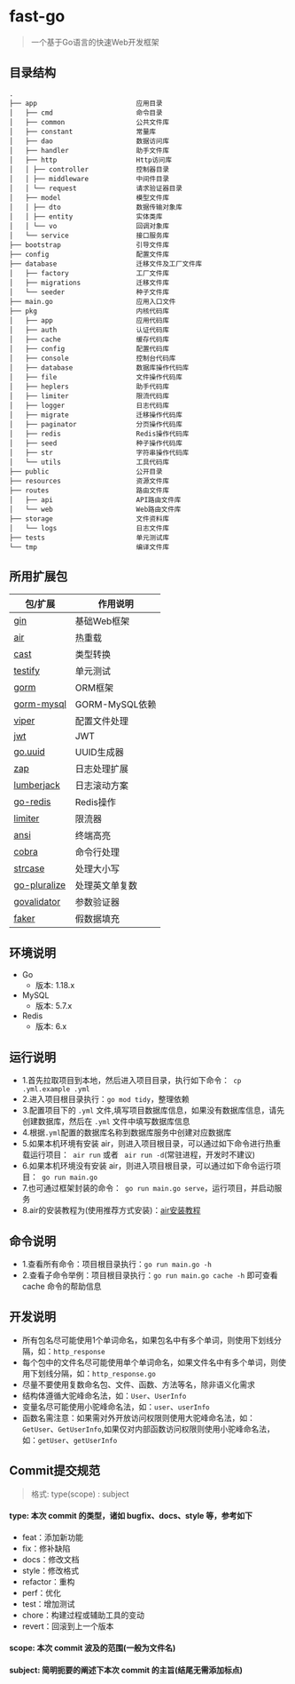 # fast-go

> 一个基于Go语言的快速Web开发框架

## 目录结构

```
.
├── app                         应用目录
│   ├── cmd                     命令目录
│   ├── common                  公共文件库
│   ├── constant                常量库
│   ├── dao                     数据访问库
│   ├── handler                 助手文件库
│   ├── http                    Http访问库
│   │ ├── controller            控制器目录
│   │ ├── middleware            中间件目录
│   │ └── request               请求验证器目录
│   ├── model                   模型文件库
│   │ ├── dto                   数据传输对象库
│   │ ├── entity                实体类库
│   │ └── vo                    回调对象库
│   └── service                 接口服务库
├── bootstrap                   引导文件库
├── config                      配置文件库
├── database                    迁移文件及工厂文件库
│   ├── factory                 工厂文件库
│   ├── migrations              迁移文件库
│   └── seeder                  种子文件库
├── main.go                     应用入口文件
├── pkg                         内核代码库
│   ├── app                     应用代码库
│   ├── auth                    认证代码库
│   ├── cache                   缓存代码库
│   ├── config                  配置代码库
│   ├── console                 控制台代码库
│   ├── database                数据库操作代码库
│   ├── file                    文件操作代码库
│   ├── heplers                 助手代码库
│   ├── limiter                 限流代码库
│   ├── logger                  日志代码库
│   ├── migrate                 迁移操作代码库
│   ├── paginator               分页操作代码库
│   ├── redis                   Redis操作代码库
│   ├── seed                    种子操作代码库
│   ├── str                     字符串操作代码库
│   └── utils                   工具代码库
├── public                      公开目录
├── resources                   资源文件库
├── routes                      路由文件库
│   ├── api                     API路由文件库
│   └── web                     Web路由文件库
├── storage                     文件资料库
│   └── logs                    日志文件库
├── tests                       单元测试库
└── tmp                         编译文件库    

```

## 所用扩展包

| 包/扩展                                                       | 作用说明         |
|------------------------------------------------------------|--------------|
| [gin](https://github.com/gin-gonic/gin)                    | 基础Web框架      |
| [air](https://github.com/cosmtrek/air)                     | 热重载          |
| [cast](https://github.com/spf13/cast)                      | 类型转换         |
| [testify](https://github.com/stretchr/testify)             | 单元测试         |
| [gorm](https://github.com/go-gorm/gorm)                    | ORM框架        |
| [gorm-mysql](https://github.com/go-gorm/mysql)             | GORM-MySQL依赖 |
| [viper](https://github.com/spf13/viper)                    | 配置文件处理       |
| [jwt](https://github.com/golang-jwt/jwt)                   | JWT          |
| [go.uuid](https://github.com/satori/go.uuid)               | UUID生成器      |
| [zap](https://github.com/uber-go/zap)                      | 日志处理扩展       |
| [lumberjack](https://github.com/natefinch/lumberjack)      | 日志滚动方案       |
| [go-redis](https://github.com/go-redis/redis)              | Redis操作      |
| [limiter](https://github.com/ulule/limiter)                | 限流器          |
| [ansi](https://github.com/mgutz/ansi)                      | 终端高亮         |
| [cobra](https://github.com/spf13/cobra)                    | 命令行处理        |
| [strcase](https://github.com/iancoleman/strcase)           | 处理大小写        |
| [go-pluralize](https://github.com/gertd/go-pluralize)      | 处理英文单复数      |
| [govalidator](https://github.com/thedevsaddam/govalidator) | 参数验证器        |
| [faker](https://github.com/bxcodec/faker)                  | 假数据填充        |

## 环境说明

- Go
    - 版本: 1.18.x
- MySQL
    - 版本: 5.7.x
- Redis
    - 版本: 6.x

## 运行说明

- 1.首先拉取项目到本地，然后进入项目目录，执行如下命令：` cp .yml.example .yml`
- 2.进入项目根目录执行：`go mod tidy`，整理依赖
- 3.配置项目下的 `.yml` 文件,填写项目数据库信息，如果没有数据库信息，请先创建数据库，然后在 `.yml` 文件中填写数据库信息
- 4.根据`.yml`配置的数据库名称到数据库服务中创建对应数据库
- 5.如果本机环境有安装 air，则进入项目根目录，可以通过如下命令进行热重载运行项目：` air run` 或者 ` air run -d`(常驻进程，开发时不建议)
- 6.如果本机环境没有安装 air，则进入项目根目录，可以通过如下命令运行项目：` go run main.go`
- 7.也可通过框架封装的命令：` go run main.go serve`，运行项目，并启动服务
- 8.air的安装教程为(使用推荐方式安装)：[air安装教程](https://github.com/cosmtrek/air/blob/master/README-zh_cn.md)

## 命令说明
- 1.查看所有命令：项目根目录执行：`go run main.go -h`
- 2.查看子命令举例：项目根目录执行：`go run main.go cache -h` 即可查看 cache 命令的帮助信息

## 开发说明
- 所有包名尽可能使用1个单词命名，如果包名中有多个单词，则使用下划线分隔，如：`http_response`
- 每个包中的文件名尽可能使用单个单词命名，如果文件名中有多个单词，则使用下划线分隔，如：`http_response.go`
- 尽量不要使用复数命名包、文件、函数、方法等名，除非语义化需求
- 结构体遵循大驼峰命名法，如：`User`、`UserInfo`
- 变量名尽可能使用小驼峰命名法，如：`user`、`userInfo`
- 函数名需注意：如果需对外开放访问权限则使用大驼峰命名法，如：`GetUser`、`GetUserInfo`,如果仅对内部函数访问权限则使用小驼峰命名法，如：`getUser`、`getUserInfo`

## Commit提交规范

> 格式: type(scope) : subject

#### type: 本次 commit 的类型，诸如 bugfix、docs、style 等，参考如下

- feat：添加新功能
- fix：修补缺陷
- docs：修改文档
- style：修改格式
- refactor：重构
- perf：优化
- test：增加测试
- chore：构建过程或辅助工具的变动
- revert：回滚到上一个版本

#### scope: 本次 commit 波及的范围(一般为文件名)

#### subject: 简明扼要的阐述下本次 commit 的主旨(结尾无需添加标点)